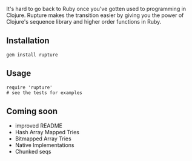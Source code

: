 It's hard to go back to Ruby once you've gotten used to programming in Clojure. Rupture makes the
transition easier by giving you the power of Clojure's sequence library and higher order functions
in Ruby.

## Installation

    gem install rupture

## Usage

    require 'rupture'
    # see the tests for examples

## Coming soon

* improved README
* Hash Array Mapped Tries
* Bitmapped Array Tries
* Native Implementations
* Chunked seqs